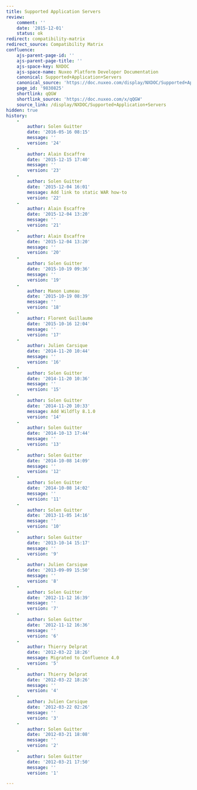 ```yaml
---
title: Supported Application Servers
review:
    comment: ''
    date: '2015-12-01'
    status: ok
redirect: compatibility-matrix
redirect_source: Compatibility Matrix
confluence:
    ajs-parent-page-id: ''
    ajs-parent-page-title: ''
    ajs-space-key: NXDOC
    ajs-space-name: Nuxeo Platform Developer Documentation
    canonical: Supported+Application+Servers
    canonical_source: 'https://doc.nuxeo.com/display/NXDOC/Supported+Application+Servers'
    page_id: '9830825'
    shortlink: qQGW
    shortlink_source: 'https://doc.nuxeo.com/x/qQGW'
    source_link: /display/NXDOC/Supported+Application+Servers
hidden: true
history:
    -
        author: Solen Guitter
        date: '2016-05-16 08:15'
        message: ''
        version: '24'
    -
        author: Alain Escaffre
        date: '2015-12-15 17:40'
        message: ''
        version: '23'
    -
        author: Solen Guitter
        date: '2015-12-04 16:01'
        message: Add link to static WAR how-to
        version: '22'
    -
        author: Alain Escaffre
        date: '2015-12-04 13:20'
        message: ''
        version: '21'
    -
        author: Alain Escaffre
        date: '2015-12-04 13:20'
        message: ''
        version: '20'
    -
        author: Solen Guitter
        date: '2015-10-19 09:36'
        message: ''
        version: '19'
    -
        author: Manon Lumeau
        date: '2015-10-19 08:39'
        message: ''
        version: '18'
    -
        author: Florent Guillaume
        date: '2015-10-16 12:04'
        message: ''
        version: '17'
    -
        author: Julien Carsique
        date: '2014-11-20 10:44'
        message: ''
        version: '16'
    -
        author: Solen Guitter
        date: '2014-11-20 10:36'
        message: ''
        version: '15'
    -
        author: Solen Guitter
        date: '2014-11-20 10:33'
        message: Add Wildfly 8.1.0
        version: '14'
    -
        author: Solen Guitter
        date: '2014-10-13 17:44'
        message: ''
        version: '13'
    -
        author: Solen Guitter
        date: '2014-10-08 14:09'
        message: ''
        version: '12'
    -
        author: Solen Guitter
        date: '2014-10-08 14:02'
        message: ''
        version: '11'
    -
        author: Solen Guitter
        date: '2013-11-05 14:16'
        message: ''
        version: '10'
    -
        author: Solen Guitter
        date: '2013-10-14 15:17'
        message: ''
        version: '9'
    -
        author: Julien Carsique
        date: '2013-09-09 15:50'
        message: ''
        version: '8'
    -
        author: Solen Guitter
        date: '2012-11-12 16:39'
        message: ''
        version: '7'
    -
        author: Solen Guitter
        date: '2012-11-12 16:36'
        message: ''
        version: '6'
    -
        author: Thierry Delprat
        date: '2012-03-22 18:26'
        message: Migrated to Confluence 4.0
        version: '5'
    -
        author: Thierry Delprat
        date: '2012-03-22 18:26'
        message: ''
        version: '4'
    -
        author: Julien Carsique
        date: '2012-03-22 02:26'
        message: ''
        version: '3'
    -
        author: Solen Guitter
        date: '2012-03-21 18:08'
        message: ''
        version: '2'
    -
        author: Solen Guitter
        date: '2012-03-21 17:50'
        message: ''
        version: '1'

---
```

